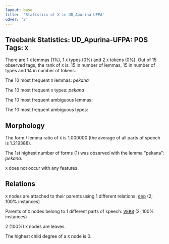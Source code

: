 ```yaml
---
layout: base
title:  'Statistics of X in UD_Apurina-UFPA'
udver: '2'
---
```


## Treebank Statistics: UD_Apurina-UFPA: POS Tags: `X`

There are 1 `X` lemmas (1%), 1 `X` types (0%) and 2 `X` tokens (0%).
Out of 15 observed tags, the rank of `X` is: 15 in number of lemmas, 15 in number of types and 14 in number of tokens.

The 10 most frequent `X` lemmas: <em>pekana</em>

The 10 most frequent `X` types:  <em>pekana</em>

The 10 most frequent ambiguous lemmas: 

The 10 most frequent ambiguous types:  



## Morphology

The form / lemma ratio of `X` is 1.000000 (the average of all parts of speech is 1.219388).

The 1st highest number of forms (1) was observed with the lemma “pekana”: <em>pekana</em>.

`X` does not occur with any features.


## Relations

`X` nodes are attached to their parents using 1 different relations: <tt><a href="apu_ufpa-dep-dep.html">dep</a></tt> (2; 100% instances)

Parents of `X` nodes belong to 1 different parts of speech: <tt><a href="apu_ufpa-pos-VERB.html">VERB</a></tt> (2; 100% instances)

2 (100%) `X` nodes are leaves.

The highest child degree of a `X` node is 0.

